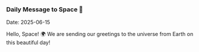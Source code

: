 ### Daily Message to Space 🌌
Date: 2025-06-15

Hello, Space! 🌍 We are sending our greetings to the universe from Earth on this beautiful day!
